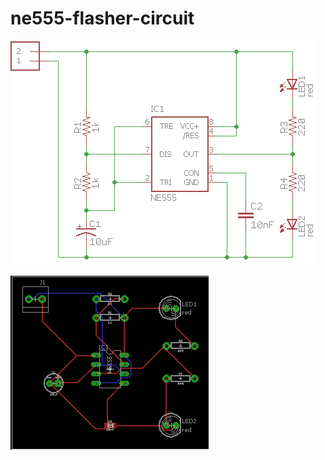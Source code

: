# ne555-flasher-circuit

![alt tag](https://raw.githubusercontent.com/xTrinch/ne555-flasher-circuit/master/circuit.png)

![alt tag](https://raw.githubusercontent.com/xTrinch/ne555-flasher-circuit/master/board.png)
